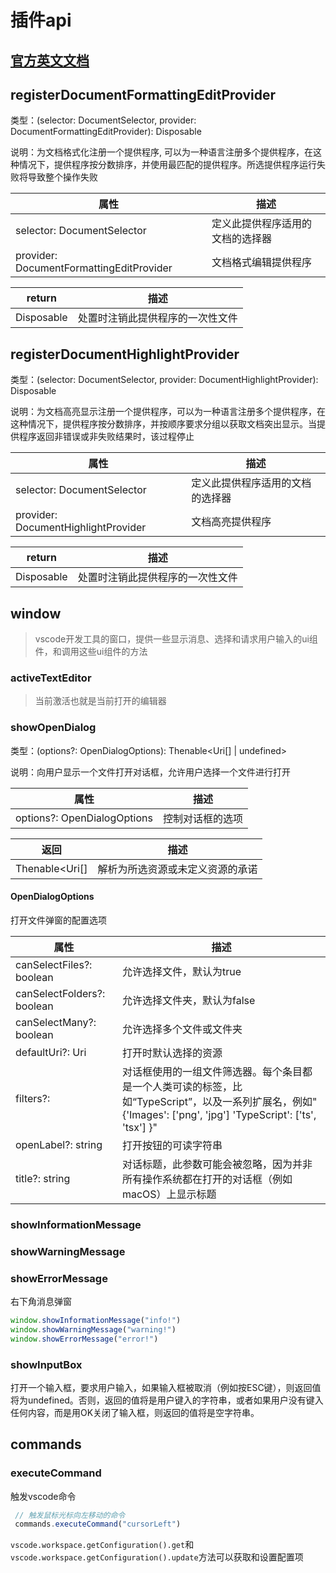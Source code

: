# 插件api

## [官方英文文档](https://code.visualstudio.com/api/references/vscode-api)

## registerDocumentFormattingEditProvider

类型：(selector: DocumentSelector, provider: DocumentFormattingEditProvider): Disposable

说明：为文档格式化注册一个提供程序, 可以为一种语言注册多个提供程序，在这种情况下，提供程序按分数排序，并使用最匹配的提供程序。所选提供程序运行失败将导致整个操作失败

| 属性                                     | 描述                             |
| ---------------------------------------- | -------------------------------- |
| selector: DocumentSelector               | 定义此提供程序适用的文档的选择器 |
| provider: DocumentFormattingEditProvider | 文档格式编辑提供程序             |

| return     | 描述                             |
| ---------- | -------------------------------- |
| Disposable | 处置时注销此提供程序的一次性文件 |

## registerDocumentHighlightProvider

类型：(selector: DocumentSelector, provider: DocumentHighlightProvider): Disposable

说明：为文档高亮显示注册一个提供程序，可以为一种语言注册多个提供程序，在这种情况下，提供程序按分数排序，并按顺序要求分组以获取文档突出显示。当提供程序返回非错误或非失败结果时，该过程停止

| 属性                                | 描述                             |
| ----------------------------------- | -------------------------------- |
| selector: DocumentSelector          | 定义此提供程序适用的文档的选择器 |
| provider: DocumentHighlightProvider | 文档高亮提供程序                 |

| return     | 描述                             |
| ---------- | -------------------------------- |
| Disposable | 处置时注销此提供程序的一次性文件 |

## window

> vscode开发工具的窗口，提供一些显示消息、选择和请求用户输入的ui组件，和调用这些ui组件的方法

### activeTextEditor

> 当前激活也就是当前打开的编辑器

### showOpenDialog

类型：(options?: OpenDialogOptions): Thenable<Uri[] | undefined>

说明：向用户显示一个文件打开对话框，允许用户选择一个文件进行打开

| 属性                        | 描述             |
| --------------------------- | ---------------- |
| options?: OpenDialogOptions | 控制对话框的选项 |

| 返回           | 描述                             |
| -------------- | -------------------------------- |
| Thenable<Uri[] | 解析为所选资源或未定义资源的承诺 |

#### OpenDialogOptions

打开文件弹窗的配置选项

| 属性                       | 描述                                                         |
| -------------------------- | ------------------------------------------------------------ |
| canSelectFiles?: boolean   | 允许选择文件，默认为true                                     |
| canSelectFolders?: boolean | 允许选择文件夹，默认为false                                  |
| canSelectMany?: boolean    | 允许选择多个文件或文件夹                                     |
| defaultUri?: Uri           | 打开时默认选择的资源                                         |
| filters?:                  | 对话框使用的一组文件筛选器。每个条目都是一个人类可读的标签，比如“TypeScript”，以及一系列扩展名，例如"{'Images': ['png', 'jpg']     'TypeScript': ['ts', 'tsx'] }" |
| openLabel?: string         | 打开按钮的可读字符串                                         |
| title?: string             | 对话标题，此参数可能会被忽略，因为并非所有操作系统都在打开的对话框（例如macOS）上显示标题 |

### showInformationMessage

### showWarningMessage

### showErrorMessage

右下角消息弹窗

```ts
window.showInformationMessage("info!")
window.showWarningMessage("warning!")
window.showErrorMessage("error!")
```

### showInputBox

打开一个输入框，要求用户输入，如果输入框被取消（例如按ESC键），则返回值将为undefined。否则，返回的值将是用户键入的字符串，或者如果用户没有键入任何内容，而是用OK关闭了输入框，则返回的值将是空字符串。

## commands

### executeCommand

触发vscode命令

```ts
 // 触发鼠标光标向左移动的命令
 commands.executeCommand("cursorLeft")
```

`vscode.workspace.getConfiguration().get`和`vscode.workspace.getConfiguration().update`方法可以获取和设置配置项

